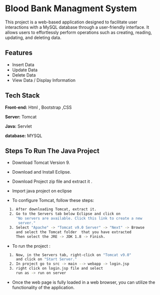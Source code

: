 
# Blood Bank Managment System

This project is a web-based application designed to facilitate user interactions with a MySQL database through a user-friendly interface. It allows users to effortlessly perform operations such as creating, reading, updating, and deleting data.


## Features

- Insert Data
- Update Data
- Delete Data
- View Data / Display Information


## Tech Stack

**Front-end:** Html , Bootstrap ,CSS

**Server:** Tomcat

**Java:** Servlet

**database:** MYSQL



## Steps To Run The Java Project

- Download Tomcat Version 9.

- Download and Install Eclipse.

- Download Project zip file and extract it .

- Import java project on eclipse

- To configure Tomcat, follow these steps:

```bash
  1. After downloading Tomcat, extract it.
  2. Go to the Servers tab below Eclipse and click on 
     "No servers are available. Click this link to create a new 
      server."
  3. Select "Apache" -> "Tomcat v9.0 Server" -> "Next" -> Browse 
     and select the Tomcat folder  that you have extracted
     Then select the JRE -> JDK 1.8 -> Finish.
```
- To run the project :
```bash
  1. Now, in the Servers tab, right-click on "Tomcat v9.0" 
     and click on "Start Server."
  2. In project go to src -> main --> webapp -> login.jsp 
  3. right click on login.jsp file and select 
     run as -> run on server 

```
- Once the web page is fully loaded in a web browser, you can utilize the functionality of the application.


